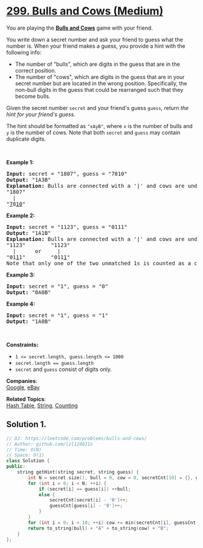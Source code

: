 # [299. Bulls and Cows (Medium)](https://leetcode.com/problems/bulls-and-cows/)

<p>You are playing the <strong><a href="https://en.wikipedia.org/wiki/Bulls_and_Cows" target="_blank">Bulls and Cows</a></strong> game with your friend.</p>

<p>You write down a secret number and ask your friend to guess what the number is. When your friend makes a guess, you provide a hint with the following info:</p>

<ul>
	<li>The number of "bulls", which are digits in the guess that are in the correct position.</li>
	<li>The number of "cows", which are digits in the guess that are in your secret number but are located in the wrong position. Specifically, the non-bull digits in the guess that could be rearranged such that they become bulls.</li>
</ul>

<p>Given the secret number <code>secret</code> and your friend's guess <code>guess</code>, return <em>the hint for your friend's guess</em>.</p>

<p>The hint should be formatted as <code>"xAyB"</code>, where <code>x</code> is the number of bulls and <code>y</code> is the number of cows. Note that both <code>secret</code> and <code>guess</code> may contain duplicate digits.</p>

<p>&nbsp;</p>
<p><strong>Example 1:</strong></p>

<pre><strong>Input:</strong> secret = "1807", guess = "7810"
<strong>Output:</strong> "1A3B"
<strong>Explanation:</strong> Bulls are connected with a '|' and cows are underlined:
"1807"
  |
"<u>7</u>8<u>10</u>"</pre>

<p><strong>Example 2:</strong></p>

<pre><strong>Input:</strong> secret = "1123", guess = "0111"
<strong>Output:</strong> "1A1B"
<strong>Explanation:</strong> Bulls are connected with a '|' and cows are underlined:
"1123"        "1123"
  |      or     |
"01<u>1</u>1"        "011<u>1</u>"
Note that only one of the two unmatched 1s is counted as a cow since the non-bull digits can only be rearranged to allow one 1 to be a bull.
</pre>

<p><strong>Example 3:</strong></p>

<pre><strong>Input:</strong> secret = "1", guess = "0"
<strong>Output:</strong> "0A0B"
</pre>

<p><strong>Example 4:</strong></p>

<pre><strong>Input:</strong> secret = "1", guess = "1"
<strong>Output:</strong> "1A0B"
</pre>

<p>&nbsp;</p>
<p><strong>Constraints:</strong></p>

<ul>
	<li><code>1 &lt;= secret.length, guess.length &lt;= 1000</code></li>
	<li><code>secret.length == guess.length</code></li>
	<li><code>secret</code> and <code>guess</code> consist of digits only.</li>
</ul>


**Companies**:  
[Google](https://leetcode.com/company/google), [eBay](https://leetcode.com/company/ebay)

**Related Topics**:  
[Hash Table](https://leetcode.com/tag/hash-table/), [String](https://leetcode.com/tag/string/), [Counting](https://leetcode.com/tag/counting/)

## Solution 1.

```cpp
// OJ: https://leetcode.com/problems/bulls-and-cows/
// Author: github.com/lzl124631x
// Time: O(N)
// Space: O(1)
class Solution {
public:
    string getHint(string secret, string guess) {
        int N = secret.size(), bull = 0, cow = 0, secretCnt[10] = {}, guessCnt[10] = {};
        for (int i = 0; i < N; ++i) {
            if (secret[i] == guess[i]) ++bull;
            else {
                secretCnt[secret[i] - '0']++;
                guessCnt[guess[i] - '0']++;
            } 
        }
        for (int i = 0; i < 10; ++i) cow += min(secretCnt[i], guessCnt[i]);
        return to_string(bull) + "A" + to_string(cow) + "B";
    }
};
```